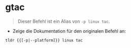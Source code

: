 # gtac

> Dieser Befehl ist ein Alias von `-p linux tac`.

- Zeige die Dokumentation für den originalen Befehl an:

`tldr {{[-p|--platform]}} linux tac`
